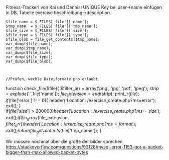 Fitness-Tracker!
von Kai und Dennis!
UNIQUE Key bei user->name einfügen in DB.
Tabelle exercise beschreibung->description.

    $file_name = $_FILES['file']['name'];
    $tmp_name  = $_FILES['file']['tmp_name'];
    $file_size = $_FILES['file']['size'];
    $file_type = $_FILES['file']['type'];
    $file_blob = file_get_contents($tmp_name);
    var_dump($file_name);
    var_dump($tmp_name);
    var_dump($file_size);
    var_dump($file_type);
    var_dump($file_blob);



    //Prüfen, wechle Dateiformate php erlaubt.

function check_file($file){
    $filter_arr = array('png', 'jpg', 'pdf', 'jpeg');
    $strip = explode('.',$file['name']);
$file_extension = end($strip);
print_r($file);
    if($file['error'] !== 0){
header('Location: /exercise_create.php?ms=error');
exit();
}  
 if($file['size'] > 200000){
        header('Location: /exercise_create.php?ms=size');
        exit();
    }
    if(!in_array($file_extension, $filter_arr)){
        header('Location: /exercise_create.php?ms=format');
        exit();
    }
    return file_get_contents($file['tmp_name']);
}

Wir müssen nochmal über die größe der bilder sprechen
https://stackoverflow.com/questions/93128/mysql-error-1153-got-a-packet-bigger-than-max-allowed-packet-bytes
